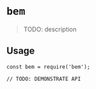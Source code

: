 # `bem`

> TODO: description

## Usage

```
const bem = require('bem');

// TODO: DEMONSTRATE API
```
